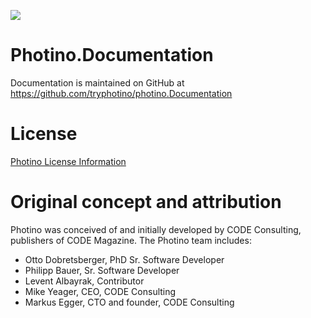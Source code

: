 ![](photino-logo-full.png)
# Photino.Documentation
Documentation is maintained on GitHub at https://github.com/tryphotino/photino.Documentation

# License
[Photino License Information]( ../LICENSE.md )

# Original concept and attribution
Photino was conceived of and initially developed by CODE Consulting, publishers of CODE Magazine. The Photino team includes:  
* Otto Dobretsberger, PhD Sr. Software Developer
* Philipp Bauer, Sr. Software Developer
* Levent Albayrak, Contributor
* Mike Yeager, CEO, CODE Consulting
* Markus Egger, CTO and founder, CODE Consulting

